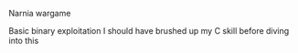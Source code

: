 Narnia wargame

Basic binary exploitation
I should have brushed up my C skill before diving into this

